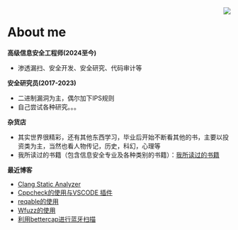 

<!--
**giantbranch/giantbranch** is a ✨ _special_ ✨ repository because its `README.md` (this file) appears on your GitHub profile.

### Hi there 👋
Here are some ideas to get you started:

- 🔭 I’m currently working on ...
- 🌱 I’m currently learning ...
- 👯 I’m looking to collaborate on ...
- 🤔 I’m looking for help with ...
- 💬 Ask me about ...
- 📫 How to reach me: ...
- 😄 Pronouns: ...
- ⚡ Fun fact: ...
-->

<img align="right" src="https://github-readme-stats.vercel.app/api?username=giantbranch&show_icons=true&icon_color=111111&text_color=000000&bg_color=cccccc&theme=graywhite&hide_title=true" />

# About me

**高级信息安全工程师(2024至今)**
- 渗透漏扫、安全开发、安全研究、代码审计等 

**安全研究员(2017-2023)**
- 二进制漏洞为主，偶尔加下IPS规则
- 自己尝试各种研究。。。

**杂货店**
- 其实世界很精彩，还有其他东西学习，毕业后开始不断看其他的书，主要以投资类为主，当然也看人物传记，历史，科幻，心理等
- 我所读过的书籍（包含信息安全专业及各种类别的书籍）：[我所读过的书籍](https://www.giantbranch.cn/book/)

**最近博客**

<!-- BLOG-POST-LIST:START -->
- [Clang Static Analyzer](https://www.giantbranch.cn/2024/09/23/Clang%20Static%20Analyzer/)
- [Cppcheck的使用与VSCODE 插件](https://www.giantbranch.cn/2024/09/21/Cppcheck%E7%9A%84%E4%BD%BF%E7%94%A8%E4%B8%8EVSCODE%20%E6%8F%92%E4%BB%B6/)
- [reqable的使用](https://www.giantbranch.cn/2024/09/03/reqable%E7%9A%84%E4%BD%BF%E7%94%A8/)
- [Wfuzz的使用](https://www.giantbranch.cn/2024/08/13/Wfuzz%E7%9A%84%E4%BD%BF%E7%94%A8/)
- [利用bettercap进行蓝牙扫描](https://www.giantbranch.cn/2024/07/16/%E5%88%A9%E7%94%A8bettercap%E8%BF%9B%E8%A1%8C%E8%93%9D%E7%89%99%E6%89%AB%E6%8F%8F/)
<!-- BLOG-POST-LIST:END -->

<!--
![My GitHub](https://github-readme-stats.vercel.app/api?username=giantbranch&count_private=true&show_icons=true&theme=graywhite&include_all_commits=true)

<h1 align="center">Hi 👋, I'm giantbranch</h1>
<p align="left"> <img src="https://komarev.com/ghpvc/?username=giantbranch&label=Profile%20views&color=0e75b6&style=flat" alt="giantbranch" /> </p>
<p align="left"> <a href="https://github.com/ryo-ma/github-profile-trophy"><img src="https://github-profile-trophy.vercel.app/?username=giantbranch" alt="giantbranch" /></a> </p>
<p><img align="left" src="https://github-readme-stats.vercel.app/api/top-langs?username=giantbranch&show_icons=true&locale=en&layout=compact" alt="giantbranch" /></p>
<p>&nbsp;<img align="center" src="https://github-readme-stats.vercel.app/api?username=giantbranch&show_icons=true&locale=en" alt="giantbranch" /></p>
-->
